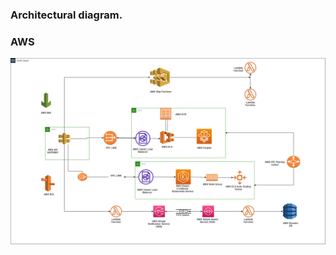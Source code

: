 ###  Architectural diagram.


### AWS
![ Architecture diagram](/Quest_1/Arch_diagram_test_1.drawio.png "Workload Architecture diagram")
